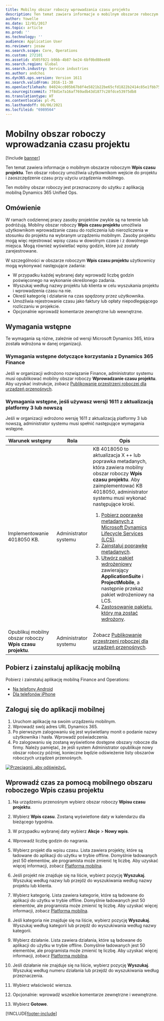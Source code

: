 ```yaml
---
title: Mobilny obszar roboczy wprowadzania czasu projektu
description: Ten temat zawiera informacje o mobilnym obszarze roboczym Wpis czasu projektu. Ten obszar roboczy umożliwia użytkownikom wejście do projektu i zaoszczędzenie czasu przy użyciu urządzenia mobilnego.
author: Yowelle
ms.date: 12/01/2017
ms.topic: article
ms.prod: ''
ms.technology: ''
audience: Application User
ms.reviewer: josaw
ms.search.scope: Core, Operations
ms.custom: 272101
ms.assetid: 4505f021-b9bb-4b87-be24-6bf0bd88ee60
ms.search.region: Global
ms.search.industry: Service industries
ms.author: andchoi
ms.dyn365.ops.version: Version 1611
ms.search.validFrom: 2016-11-30
ms.openlocfilehash: 04024cc005b67b8f4e5821b22be65cfd1822b2414c85e1fbb75c3b2ac4339dc4
ms.sourcegitcommit: 7f8d1e7a16af769adb43d1877c28fdce53975db8
ms.translationtype: HT
ms.contentlocale: pl-PL
ms.lasthandoff: 08/06/2021
ms.locfileid: "6989564"
---
```

# <a name="project-time-entry-mobile-workspace"></a>Mobilny obszar roboczy wprowadzania czasu projektu

[!include [banner](../includes/banner.md)]

Ten temat zawiera informacje o mobilnym obszarze roboczym **Wpis czasu projektu**. Ten obszar roboczy umożliwia użytkownikom wejście do projektu i zaoszczędzenie czasu przy użyciu urządzenia mobilnego.

Ten mobilny obszar roboczy jest przeznaczony do użytku z aplikacją mobilną Dynamics 365 Unified Ops. 

## <a name="overview"></a>Omówienie
W ramach codziennej pracy zasoby projektów zwykle są na terenie lub podróżują. Mobilny obszar roboczy **Wpis czasu projektu** umożliwia użytkownikom wprowadzanie czasu do rozliczenia lub nierozliczenia w stosunku do projektu na wybranym urządzeniu mobilnym. Zasoby projektu mogą więc rejestrować wpisy czasu w dowolnym czasie i z dowolnego miejsca. Mogą również wyświetlać wpisy godzin, które już zostały zarejestrowane. 

W szczególności w obszarze roboczym **Wpis czasu projektu** użytkownicy mogą wykonywać następujące zadania:

-   W przypadku każdej wybranej daty wprowadź liczbę godzin poświęconego na wykonanie określonego zadania.
-   Wyszukaj według nazwy projektu lub klienta w celu wyszukania projektu i wprowadzenia czasu na nie.
-   Określ kategorię i działanie na czas spędzony przez użytkownika.
-   Umożliwia rejestrowanie czasu jako faktury lub opłaty niepodlegającego rozliczaniu w projekcie.
-   Opcjonalnie wprowadź komentarze zewnętrzne lub wewnętrzne.

## <a name="prerequisites"></a>Wymagania wstępne
Te wymagania są różne, zależnie od wersji Microsoft Dynamics 365, która została wdrożona w danej organizacji.

### <a name="prerequisites-if-you-use-dynamics-365-finance"></a>Wymagania wstępne dotyczące korzystania z Dynamics 365 Finance
Jeśli w organizacji wdrożono rozwiązanie Finance, administrator systemu musi opublikować mobilny obszar roboczy **Wprowadzanie czasu projektu**. Aby uzyskać instrukcje, zobacz [Publikowanie przestrzeni roboczej dla urządzeń przenośnych](/dynamics365/fin-ops-core/dev-itpro/mobile-apps/publish-mobile-workspace).

### <a name="prerequisites-if-you-use-version-1611-with-platform-update-3-or-later"></a>Wymagania wstępne, jeśli używasz wersji 1611 z aktualizacją platformy 3 lub nowszą
Jeśli w organizacji wdrożono wersję 1611 z aktualizacją platformy 3 lub nowszą, administrator systemu musi spełnić następujące wymagania wstępne. 

<table>
<thead>
<tr class="header">
<th>Warunek wstępny</th>
<th>Rola</th>
<th>Opis</th>
</tr>
</thead>
<tbody>
<tr class="odd">

<td>Implementowanie 4018050 KB.</td>
<td>Administrator systemu</td>
<td>KB 4018050 to aktualizacja X ++ lub poprawka metadanych, która zawiera mobilny obszar roboczy <strong>Wpis czasu projektu</strong>. Aby zaimplementować KB 4018050, administrator systemu musi wykonać następujące kroki.
<ol>
<li><a href="/dynamics365/fin-ops-core/dev-itpro/migration-upgrade/download-hotfix-lcs">Pobierz poprawkę metadanych z Microsoft Dynamics Lifecycle Services (LCS)</a>.</li>
<li><a href="/dynamics365/fin-ops-core/dev-itpro/migration-upgrade/install-metadata-hotfix-package">Zainstaluj poprawkę metadanych</a>.</li>
<li><a href="/dynamics365/fin-ops-core/dev-itpro/deployment/create-apply-deployable-package">Utwórz pakiet wdrożeniowy</a> zawierający <strong>ApplicationSuite</strong> i <strong>ProjectMobile</strong>, a następnie przekaż pakiet wdrożeniowy na LCS.</li>
<li><a href="/dynamics365/fin-ops-core/dev-itpro/deployment/apply-deployable-package-system">Zastosowanie pakietu, który ma zostać wdrożony</a>.</li>

</ol></td>
</tr>
<tr class="even">
<td>Opublikuj mobilny obszar roboczy <strong>Wpis czasu projektu</strong>.</td>
<td>Administrator systemu</td>
<td>Zobacz <a href="/dynamics365/fin-ops-core/dev-itpro/mobile-apps/publish-mobile-workspace">Publikowanie przestrzeni roboczej dla urządzeń przenośnych</a>.</td>
</tr>
</tbody>
</table>

## <a name="download-and-install-the-mobile-app"></a>Pobierz i zainstaluj aplikację mobilną

Pobierz i zainstaluj aplikację mobilną Finance and Operations:

-   [Na telefony Android](https://go.microsoft.com/fwlink/?linkid=850662)
-   [Dla telefonów iPhone](https://go.microsoft.com/fwlink/?linkid=850663)

## <a name="sign-in-to-the-mobile-app"></a>Zaloguj się do aplikacji mobilnej
1.  Uruchom aplikację na swoim urządzeniu mobilnym.
2.  Wprowadź swój adres URL Dynamics 365.
3.  Po pierwszym zalogowaniu się jest wyświetlany monit o podanie nazwy użytkownika i hasła. Wprowadź poświadczenia.
4.  Po zalogowaniu się zostaną wyświetlone dostępne obszary robocze dla firmy. Należy pamiętać, że jeśli system Administrator opublikuje nowy obszar roboczy później, konieczne będzie odświeżenie listy obszarów roboczych urządzeń przenośnych.

[![Przeciągnij, aby odświeżyć.](./media/pull-to-refresh-list-of-workspaces-183x300.png)](./media/pull-to-refresh-list-of-workspaces.png)

## <a name="enter-time-by-using-the-project-time-entry-mobile-workspace"></a>Wprowadź czas za pomocą mobilnego obszaru roboczego Wpis czasu projektu
1.  Na urządzeniu przenośnym wybierz obszar roboczy **Wpisu czasu projektu**.
2.  Wybierz **Wpis czasu**. Zostaną wyświetlone daty w kalendarzu dla bieżącego tygodnia.
3.  W przypadku wybranej daty wybierz **Akcje** &gt; **Nowy wpis**.
4.  Wprowadź liczbę godzin do nagrania.
5.  Wybierz projekt dla wpisu czasu. Lista zawiera projekty, które są ładowane do aplikacji do użytku w trybie offline. Domyślnie ładowanych jest 50 elementów, ale programista może zmienić tę liczbę. Aby uzyskać więcej informacji, zobacz [Platforma mobilna](/dynamics365/fin-ops-core/dev-itpro/mobile-apps/mobile-app-home-page).
6.  Jeśli projekt nie znajduje się na liście, wybierz pozycję **Wyszukaj**. Wyszukaj według nazwy lub przejdź do wyszukiwania według nazwy projektu lub klienta.
7.  Wybierz kategorię. Lista zawiera kategorie, które są ładowane do aplikacji do użytku w trybie offline. Domyślnie ładowanych jest 50 elementów, ale programista może zmienić tę liczbę. Aby uzyskać więcej informacji, zobacz [Platforma mobilna](/dynamics365/fin-ops-core/dev-itpro/mobile-apps/mobile-app-home-page).
8.  Jeśli kategoria nie znajduje się na liście, wybierz pozycję **Wyszukaj**. Wyszukaj według kategorii lub przejdź do wyszukiwania według nazwy kategorii.
9.  Wybierz działanie. Lista zawiera działania, które są ładowane do aplikacji do użytku w trybie offline. Domyślnie ładowanych jest 50 elementów, ale programista może zmienić tę liczbę. Aby uzyskać więcej informacji, zobacz [Platforma mobilna](/dynamics365/fin-ops-core/dev-itpro/mobile-apps/mobile-app-home-page).
10. Jeśli działanie nie znajduje się na liście, wybierz pozycję **Wyszukaj**. Wyszukaj według numeru działania lub przejdź do wyszukiwania według przeznaczenia.

11. Wybierz właściwość wiersza.
12. Opcjonalnie: wprowadź wszelkie komentarze zewnętrzne i wewnętrzne.
13. Wybierz **Gotowe**.


[!INCLUDE[footer-include](../includes/footer-banner.md)]